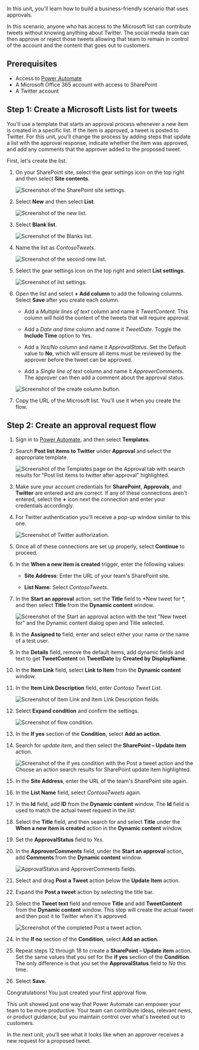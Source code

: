 In this unit, you'll learn how to build a business-friendly scenario that uses approvals.

In this scenario, anyone who has access to the Microsoft list can contribute tweets without knowing anything about Twitter. The social media team can then approve or reject those tweets allowing that team to remain in control of the account and the content that goes out to customers.

## Prerequisites

- Access to [Power Automate](https://flow.microsoft.com/?azure-portal=true)
- A Microsoft Office 365 account with access to SharePoint
- A Twitter account

## Step 1: Create a Microsoft Lists list for tweets

You'll use a template that starts an approval process whenever a new item is created in a specific list. If the item is approved, a tweet is posted to Twitter. For this unit, you'll change the process by adding steps that update a list with the approval response, indicate whether the item was approved, and add any comments that the approver added to the proposed tweet.

First, let's create the list.

1. On your SharePoint site, select the gear settings icon on the top right and then select **Site contents**.

    ![Screenshot of the SharePoint site settings.](../media/sharepoint-site-settings.png)

1. Select **New** and then select **List**.

    ![Screenshot of the new list.](../media/new-list.png)

1. Select **Blank list**.

    ![Screenshot of the Blanks list.](../media/create-blank-list.png)

1. Name the list as *ContosoTweets*.

    ![Screenshot of the second new list.](../media/name-new-list.png)

1. Select the gear settings icon on the top right and select **List settings**. 

	![Screenshot of list settings.](../media/list-settings.png)

1. Open the list and select **+ Add column** to add the following columns. Select **Save** after you create each column.

    - Add a *Multiple lines of text* column and name it *TweetContent*. This column will hold the content of the tweets that will require approval.
    
    - Add a *Date and time* column and name it *TweetDate*. Toggle the **Include Time** option to Yes.
    
	- Add a *Yes/No* column and name it *ApprovalStatus*. Set the Default value to **No**, which will ensure all items must be reviewed by the approver before the tweet can be approved.
    
	- Add a *Single line of text* column and name it *ApproverComments*. The approver can then add a comment about the approval status.

	![Screenshot of the create column button.](../media/create-column.png)

1. Copy the URL of the Microsoft list. You'll use it when you create the flow.

## Step 2: Create an approval request flow

1. Sign in to [Power Automate](https://ms.flow.microsoft.com/?azure-portal=true), and then select **Templates**.

1. Search **Post list items to Twitter** under **Approval** and select the appropriate template.

    ![Screenshot of the Templates page on the Approval tab with search results for "Post list items to twitter after approval" highlighted.](../media/create-approval.png)

1. Make sure your account credentials for **SharePoint**, **Approvals**, and **Twitter** are entered and are correct. If any of these connections aren't entered, select the **+** icon next the connection and enter your credentials accordingly.

1. For Twitter authentication you'll receive a pop-up window similar to this one.

    ![Screenshot of Twitter authorization.](../media/twitter-sign.png)

1. Once all of these connections are set up properly, select **Continue** to proceed.

1. In the **When a new item is created** trigger, enter the following values:

    - **Site Address**: Enter the URL of your team's SharePoint site.

    - **List Name**: Select *ContosoTweets*.

1. In the **Start an approval** action, set the **Title** field to *New tweet for *, and then select **Title** from the **Dynamic content** window.

    ![Screenshot of the Start an approval action with the text "New tweet for" and the Dynamic content dialog open and Title selected.](../media/tweet-title.png)

1. In the **Assigned to** field, enter and select either your name or the name of a test user.

1. In the **Details** field, remove the default items, add dynamic fields and text to get **TweetContent** on **TweetDate** by **Created by DisplayName**.

1. In the **Item Link** field, select **Link to Item** from the **Dynamic content** window.

1. In the **Item Link Description** field, enter *Contoso Tweet List*.

    ![Screenshot of Item Link and Item Link Description fields.](../media/tweet-item-link.png)

1. Select **Expand condition** and confirm the settings.

    ![Screenshot of flow condition.](../media/flow-condition.png)

1. In the **If yes** section of the **Condition**, select **Add an action**.

1. Search for *update item*, and then select the **SharePoint – Update item** action.

    ![Screenshot of the If yes condition with the Post a tweet action and the Choose an action search results for SharePoint update item highlighted.](../media/update-item.png)

1. In the **Site Address**, enter the URL of the team's SharePoint site again.

1. In the **List Name** field, select *ContosoTweets* again.

1. In the **Id** field, add **ID** from the **Dynamic content** window. The **Id** field is used to match the actual tweet request in the list.

1. Select the **Title** field, and then search for and select **Title** under the **When a new item is created** action in the **Dynamic content** window.

1. Set the **ApprovalStatus** field to *Yes*.

1. In the **ApproverComments** field, under the **Start an approval** action, add **Comments** from the **Dynamic content** window.

    ![ApprovalStatus and ApproverComments fields.](../media/approver-status.png)

1. Select and drag **Post a Tweet** action below the **Update Item** action.

1. Expand the **Post a tweet** action by selecting the title bar.

1. Select the **Tweet text** field and remove **Title** and add **TweetContent** from the **Dynamic content** window. This step will create the actual tweet and then post it to Twitter when it's approved.

    ![Screenshot of the completed Post a tweet action.](../media/post-tweet.png)

1. In the **If no** section of the **Condition**, select **Add an action**.

1. Repeat steps 12 through 18 to create a **SharePoint – Update item** action. Set the same values that you set for the **If yes** section of the **Condition**. The only difference is that you set the **ApprovalStatus** field to *No* this time.

1. Select **Save**.

Congratulations! You just created your first approval flow.

This unit showed just one way that Power Automate can empower your team to be more productive. Your team can contribute ideas, relevant news, or product guidance, but you maintain control over what's tweeted out to customers.

In the next unit, you'll see what it looks like when an approver receives a new request for a proposed tweet.

